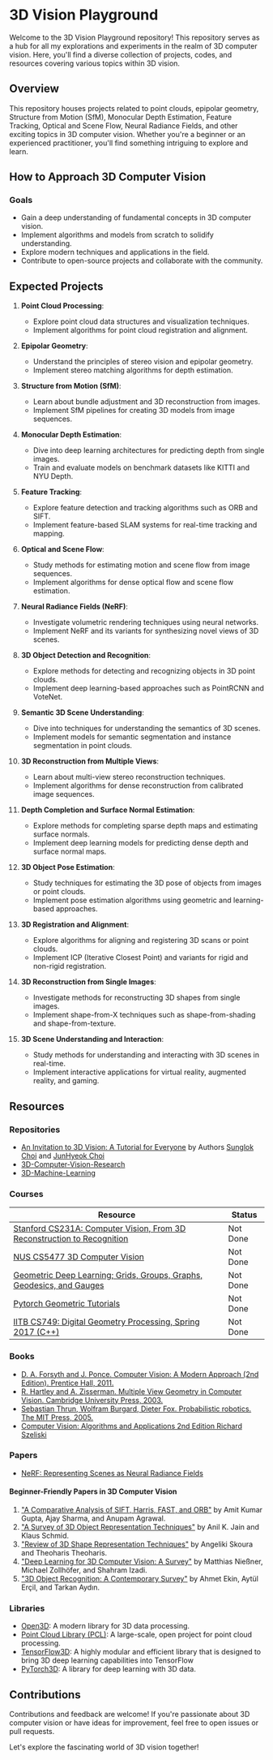# 3D Vision Playground

Welcome to the 3D Vision Playground repository! This repository serves as a hub for all my explorations and experiments in the realm of 3D computer vision. Here, you'll find a diverse collection of projects, codes, and resources covering various topics within 3D vision.

## Overview

This repository houses projects related to point clouds, epipolar geometry, Structure from Motion (SfM), Monocular Depth Estimation, Feature Tracking, Optical and Scene Flow, Neural Radiance Fields, and other exciting topics in 3D computer vision. Whether you're a beginner or an experienced practitioner, you'll find something intriguing to explore and learn.

## How to Approach 3D Computer Vision

### Goals

- Gain a deep understanding of fundamental concepts in 3D computer vision.
- Implement algorithms and models from scratch to solidify understanding.
- Explore modern techniques and applications in the field.
- Contribute to open-source projects and collaborate with the community.

## Expected Projects

1. **Point Cloud Processing**:
    - Explore point cloud data structures and visualization techniques.
    - Implement algorithms for point cloud registration and alignment.

2. **Epipolar Geometry**:
    - Understand the principles of stereo vision and epipolar geometry.
    - Implement stereo matching algorithms for depth estimation.

3. **Structure from Motion (SfM)**:
    - Learn about bundle adjustment and 3D reconstruction from images.
    - Implement SfM pipelines for creating 3D models from image sequences.

4. **Monocular Depth Estimation**:
    - Dive into deep learning architectures for predicting depth from single images.
    - Train and evaluate models on benchmark datasets like KITTI and NYU Depth.

5. **Feature Tracking**:
    - Explore feature detection and tracking algorithms such as ORB and SIFT.
    - Implement feature-based SLAM systems for real-time tracking and mapping.

6. **Optical and Scene Flow**:
    - Study methods for estimating motion and scene flow from image sequences.
    - Implement algorithms for dense optical flow and scene flow estimation.

7. **Neural Radiance Fields (NeRF)**:
    - Investigate volumetric rendering techniques using neural networks.
    - Implement NeRF and its variants for synthesizing novel views of 3D scenes.

8. **3D Object Detection and Recognition**:
    - Explore methods for detecting and recognizing objects in 3D point clouds.
    - Implement deep learning-based approaches such as PointRCNN and VoteNet.

9. **Semantic 3D Scene Understanding**:
    - Dive into techniques for understanding the semantics of 3D scenes.
    - Implement models for semantic segmentation and instance segmentation in point clouds.

10. **3D Reconstruction from Multiple Views**:
    - Learn about multi-view stereo reconstruction techniques.
    - Implement algorithms for dense reconstruction from calibrated image sequences.

11. **Depth Completion and Surface Normal Estimation**:
    - Explore methods for completing sparse depth maps and estimating surface normals.
    - Implement deep learning models for predicting dense depth and surface normal maps.

12. **3D Object Pose Estimation**:
    - Study techniques for estimating the 3D pose of objects from images or point clouds.
    - Implement pose estimation algorithms using geometric and learning-based approaches.

13. **3D Registration and Alignment**:
    - Explore algorithms for aligning and registering 3D scans or point clouds.
    - Implement ICP (Iterative Closest Point) and variants for rigid and non-rigid registration.

14. **3D Reconstruction from Single Images**:
    - Investigate methods for reconstructing 3D shapes from single images.
    - Implement shape-from-X techniques such as shape-from-shading and shape-from-texture.

15. **3D Scene Understanding and Interaction**:
    - Study methods for understanding and interacting with 3D scenes in real-time.
    - Implement interactive applications for virtual reality, augmented reality, and gaming.

## Resources

### Repositories

- [An Invitation to 3D Vision: A Tutorial for Everyone](https://github.com/mint-lab/3dv_tutorial) by Authors [Sunglok Choi](https://mint-lab.github.io/sunglok/) and [JunHyeok Choi](https://github.com/cjh1995-ros)
- [3D-Computer-Vision-Research](https://github.com/Yansz/3D-Computer-Vision-Research)
- [3D-Machine-Learning](https://github.com/Yansz/3D-Machine-Learning)

### Courses

| Resource                                                      | Status     |
|---------------------------------------------------------------|------------|
| [Stanford CS231A: Computer Vision, From 3D Reconstruction to Recognition](https://web.stanford.edu/class/cs231a/syllabus.html) | Not Done     |
| [NUS CS5477 3D Computer Vision](https://youtube.com/playlist?list=PLxg0CGqViygP47ERvqHw_v7FVnUovJeaz&si=D6-Xmu0lP7PiMZE5) | Not Done     |
| [Geometric Deep Learning; Grids, Groups, Graphs, Geodesics, and Gauges](https://geometricdeeplearning.com/)| Not Done |
| [Pytorch Geometric Tutorials](https://youtube.com/playlist?list=PLGMXrbDNfqTzqxB1IGgimuhtfAhGd8lHF&si=YZpmwSW3GgYL71rU)| Not Done |
| [IITB CS749: Digital Geometry Processing, Spring 2017 (C++)](https://www.cse.iitb.ac.in/~cs749/spr2017/index.html) | Not Done|

### Books

- [D. A. Forsyth and J. Ponce. Computer Vision: A Modern Approach (2nd Edition). Prentice Hall, 2011.](https://www.pearsonhighered.com/assets/preface/0/1/3/6/013608592X.pdf)
- [R. Hartley and A. Zisserman. Multiple View Geometry in Computer Vision. Cambridge University Press, 2003.](https://www.robots.ox.ac.uk/~vgg/hzbook/)
- [Sebastian Thrun, Wolfram Burgard, Dieter Fox. Probabilistic robotics. The MIT Press, 2005.](https://docs.ufpr.br/~danielsantos/ProbabilisticRobotics.pdf)
- [Computer Vision: Algorithms and Applications 2nd Edition Richard Szeliski](https://szeliski.org/Book/)

### Papers

- [NeRF: Representing Scenes as Neural Radiance Fields](https://arxiv.org/abs/2003.08934)

#### Beginner-Friendly Papers in 3D Computer Vision

1. ["A Comparative Analysis of SIFT, Harris, FAST, and ORB"](https://link.springer.com/chapter/10.1007/978-981-15-0478-7_50) by Amit Kumar Gupta, Ajay Sharma, and Anupam Agrawal.
2. ["A Survey of 3D Object Representation Techniques"](https://ieeexplore.ieee.org/document/6520089) by Anil K. Jain and Klaus Schmid.
3. ["Review of 3D Shape Representation Techniques"](https://www.sciencedirect.com/science/article/pii/S0167865518303433) by Angeliki Skoura and Theoharis Theoharis.
4. ["Deep Learning for 3D Computer Vision: A Survey"](https://arxiv.org/abs/1906.04584) by Matthias Nießner, Michael Zollhöfer, and Shahram Izadi.
5. ["3D Object Recognition: A Contemporary Survey"](https://link.springer.com/article/10.1007/s11042-019-08441-7) by Ahmet Ekin, Aytül Erçil, and Tarkan Aydın.

### Libraries

- [Open3D](http://www.open3d.org/): A modern library for 3D data processing.
- [Point Cloud Library (PCL)](https://pointclouds.org/): A large-scale, open project for point cloud processing.
- [TensorFlow3D](https://github.com/google-research/google-research/tree/master/tf3d): A highly modular and efficient library that is designed to bring 3D deep learning capabilities into TensorFlow
- [PyTorch3D](https://pytorch3d.org/): A library for deep learning with 3D data.

## Contributions

Contributions and feedback are welcome! If you're passionate about 3D computer vision or have ideas for improvement, feel free to open issues or pull requests.

Let's explore the fascinating world of 3D vision together!
